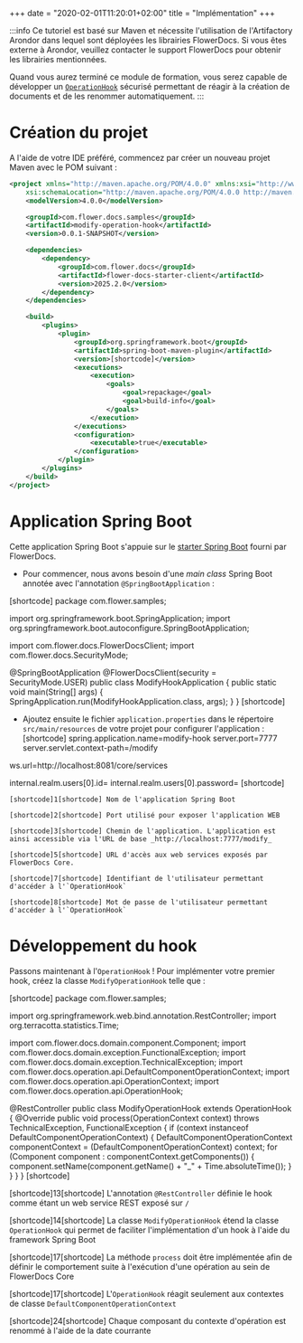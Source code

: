 +++
 date = "2020-02-01T11:20:01+02:00"
title = "Implémentation"
+++

:::info
Ce tutoriel est basé sur Maven et nécessite l'utilisation de l'Artifactory Arondor dans lequel sont déployées les librairies FlowerDocs.
Si vous êtes externe à Arondor, veuillez contacter le support FlowerDocs pour obtenir les librairies mentionnées.

Quand vous aurez terminé ce module de formation, vous serez capable de développer un [`OperationHook`](broken-link.md) sécurisé permettant de réagir à la création de documents et de les renommer automatiquement.
:::

# Création du projet

A l'aide de votre IDE préféré, commencez par créer un nouveau projet Maven avec le POM suivant : 

```xml
<project xmlns="http://maven.apache.org/POM/4.0.0" xmlns:xsi="http://www.w3.org/2001/XMLSchema-instance"
	xsi:schemaLocation="http://maven.apache.org/POM/4.0.0 http://maven.apache.org/xsd/maven-4.0.0.xsd">
	<modelVersion>4.0.0</modelVersion>

    <groupId>com.flower.docs.samples</groupId>
    <artifactId>modify-operation-hook</artifactId>
    <version>0.0.1-SNAPSHOT</version>

	<dependencies>
		<dependency>
			<groupId>com.flower.docs</groupId>
			<artifactId>flower-docs-starter-client</artifactId>
			<version>2025.2.0</version>
		</dependency>
	</dependencies>

	<build>
		<plugins>
			<plugin>
				<groupId>org.springframework.boot</groupId>
				<artifactId>spring-boot-maven-plugin</artifactId>
				<version>[shortcode]</version>
				<executions>
					<execution>
						<goals>
							<goal>repackage</goal>
							<goal>build-info</goal>
						</goals>
					</execution>
				</executions>
				<configuration>
					<executable>true</executable>
				</configuration>
			</plugin>
		</plugins>
	</build>
</project>
```

# Application Spring Boot

Cette application Spring Boot s'appuie sur le [starter Spring Boot](broken-link.md) fourni par FlowerDocs.

* Pour commencer, nous avons besoin d'une _main class_ Spring Boot annotée avec l'annotation `@SpringBootApplication` : 

[shortcode]
package com.flower.samples;

import org.springframework.boot.SpringApplication;
import org.springframework.boot.autoconfigure.SpringBootApplication;

import com.flower.docs.FlowerDocsClient;
import com.flower.docs.SecurityMode;

@SpringBootApplication
@FlowerDocsClient(security = SecurityMode.USER)
public class ModifyHookApplication
{
    public static void main(String[] args)
    {
        SpringApplication.run(ModifyHookApplication.class, args);
    }
}
[shortcode]

* Ajoutez ensuite le fichier `application.properties` dans le répertoire `src/main/resources` de votre projet pour configurer l'application : 
[shortcode]
spring.application.name=modify-hook
server.port=7777
server.servlet.context-path=/modify

ws.url=http://localhost:8081/core/services

internal.realm.users[0].id=<user>
internal.realm.users[0].password=<password>
[shortcode]

    [shortcode]1[shortcode] Nom de l'application Spring Boot

    [shortcode]2[shortcode] Port utilisé pour exposer l'application WEB

    [shortcode]3[shortcode] Chemin de l'application. L'application est ainsi accessible via l'URL de base _http://localhost:7777/modify_

    [shortcode]5[shortcode] URL d'accès aux web services exposés par FlowerDocs Core.

    [shortcode]7[shortcode] Identifiant de l'utilisateur permettant d'accéder à l'`OperationHook`

    [shortcode]8[shortcode] Mot de passe de l'utilisateur permettant d'accéder à l'`OperationHook`


# Développement du hook

Passons maintenant à l'`OperationHook` ! Pour implémenter votre premier hook, créez la classe `ModifyOperationHook` telle que : 

[shortcode]
package com.flower.samples;

import org.springframework.web.bind.annotation.RestController;
import org.terracotta.statistics.Time;

import com.flower.docs.domain.component.Component;
import com.flower.docs.domain.exception.FunctionalException;
import com.flower.docs.domain.exception.TechnicalException;
import com.flower.docs.operation.api.DefaultComponentOperationContext;
import com.flower.docs.operation.api.OperationContext;
import com.flower.docs.operation.api.OperationHook;

@RestController
public class ModifyOperationHook extends OperationHook
{
    @Override
    public void process(OperationContext context) throws TechnicalException, FunctionalException
    {
        if (context instanceof DefaultComponentOperationContext)
        {
            DefaultComponentOperationContext componentContext = (DefaultComponentOperationContext) context;
            for (Component component : componentContext.getComponents())
            {
                component.setName(component.getName() + "_" + Time.absoluteTime());
            }
        }
    }
}
[shortcode]

[shortcode]13[shortcode] L'annotation `@RestController` définie le hook comme étant un web service REST exposé sur `/`

[shortcode]14[shortcode] La classe `ModifyOperationHook` étend la classe `OperationHook` qui permet de faciliter l'implémentation d'un hook à l'aide du framework Spring Boot

[shortcode]17[shortcode] La méthode `process` doit être implémentée afin de définir le comportement suite à l'exécution d'une opération au sein de FlowerDocs Core

[shortcode]17[shortcode] L'`OperationHook` réagit seulement aux contextes de classe `DefaultComponentOperationContext`

[shortcode]24[shortcode] Chaque composant du contexte d'opération est renommé à l'aide de la date courrante

